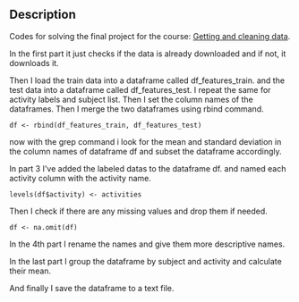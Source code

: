 ## Description
Codes for solving the final project for the course: [Getting and cleaning data](https://www.coursera.org/learn/data-cleaning).

In the first part it just checks if the data is already downloaded and if not, it downloads it.

Then I load the train data into a dataframe called df_features_train.
and the test data into a dataframe called df_features_test.
I repeat the same for activity labels and subject list.
Then I set the column names of the dataframes.
Then I merge the two dataframes using rbind command.
```
df <- rbind(df_features_train, df_features_test)
```

now with the grep command i look for the mean and standard deviation in the column names of dataframe df and subset the dataframe accordingly.

In part 3 I've added the labeled datas to the dataframe df.
and named each activity column with the activity name.

```
levels(df$activity) <- activities
```

Then I check if there are any missing values and drop them if needed.

```
df <- na.omit(df)
```

In the 4th part I rename the names and give them more descriptive names.

In the last part I group the dataframe by subject and activity and calculate their mean. 

And finally I save the dataframe to a text file.

```